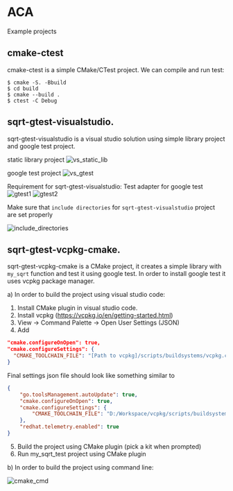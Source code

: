 # ACA
Example projects

## cmake-ctest
cmake-ctest is a simple CMake/CTest project.
We can compile and run test:
```
$ cmake -S. -Bbuild
$ cd build
$ cmake --build .
$ ctest -C Debug
```

## sqrt-gtest-visualstudio.
sqrt-gtest-visualstudio is a visual studio solution using simple library project and google test project.

static library project
![vs_static_lib](https://user-images.githubusercontent.com/4984553/210807895-225b4470-f878-47ce-a385-6fdbc25f565c.jpg)

google test project
![vs_gtest](https://user-images.githubusercontent.com/4984553/210807233-4df67273-d328-45db-b6b2-304eb2fa3b6b.jpg)

Requirement for sqrt-gtest-visualstudio: Test adapter for google test
![gtest1](https://user-images.githubusercontent.com/4984553/210808406-b0a4aa59-d83a-444a-bff6-50c97ccdbe2c.jpg)
![gtest2](https://user-images.githubusercontent.com/4984553/210808423-07f14cd9-e597-4136-aa16-e2e6f0851db9.jpg)

Make sure that `include directories` for `sqrt-gtest-visualstudio` project are set properly

![include_directories](https://user-images.githubusercontent.com/4984553/212287593-e9ab0c21-cf79-4167-965c-cb8c77d38062.jpg)


## sqrt-gtest-vcpkg-cmake.
sqrt-gtest-vcpkg-cmake is a CMake project, it creates a simple library with `my_sqrt` function and test it using google test. In order to install google test it uses vcpkg package manager.

a) In order to build the project using visual studio code:
1. Install CMake plugin in visual studio code.
2. Install vcpkg (https://vcpkg.io/en/getting-started.html)
3. View -> Command Palette -> Open User Settings (JSON)
4. Add
```JSON
"cmake.configureOnOpen": true,
"cmake.configureSettings": {
  "CMAKE_TOOLCHAIN_FILE": "[Path to vcpkg]/scripts/buildsystems/vcpkg.cmake"
}
```
Final settings json file should look like something similar to 
```JSON
{
    "go.toolsManagement.autoUpdate": true,
    "cmake.configureOnOpen": true,
    "cmake.configureSettings": {
        "CMAKE_TOOLCHAIN_FILE": "D:/Workspace/vcpkg/scripts/buildsystems/vcpkg.cmake"
    },
    "redhat.telemetry.enabled": true
}
```
5. Build the project using CMake plugin (pick a kit when prompted)
6. Run my_sqrt_test project using CMake plugin

b) In order to build the project using command line:

![cmake_cmd](https://user-images.githubusercontent.com/4984553/212288429-8919939a-067f-42e0-84b5-de650646d3c7.jpg)
